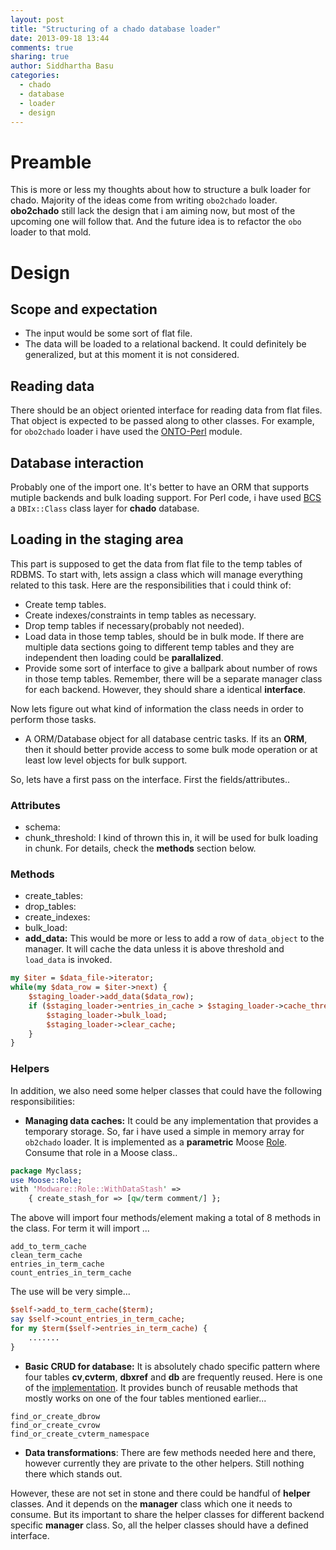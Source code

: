 ```yaml
---
layout: post
title: "Structuring of a chado database loader"
date: 2013-09-18 13:44
comments: true
sharing: true
author: Siddhartha Basu
categories: 
  - chado
  - database
  - loader
  - design
---
```


# Preamble
This is more or less my thoughts about how to structure a bulk loader for chado. 
Majority of the ideas come from writing ```obo2chado``` loader. __obo2chado__ still lack the design that 
i am aiming now, but most of the upcoming one will follow that. And the future idea is to refactor the ```obo``` loader to that mold.

# Design
## Scope and expectation
* The input would be some sort of flat file.
* The data will be loaded to a relational backend. It could definitely be generalized, but at this moment it is not considered.

## Reading data 
There should be an object oriented interface for reading data from flat files. That object is expected to be passed 
along to other classes. For example, for ```obo2chado``` loader i have used the [ONTO-Perl](https://metacpan.org/release/ONTO-PERL) module.

## Database interaction
Probably one of the import one. It's better to have an ORM that supports mutiple backends and bulk loading support. For Perl 
code, i have used [BCS](https://metacpan.org/module/Bio::Chado::Schema) a ```DBIx::Class``` class layer for __chado__ database.

## Loading in the staging area
This part is supposed to get the data from flat file to the temp tables of RDBMS. To start with, lets assign a class which 
will manage everything related to this task. Here are the responsibilities that i could think of:

* Create temp tables.
* Create indexes/constraints in temp tables as necessary.
* Drop temp tables if necessary(probably not needed).
* Load data in those temp tables, should be in bulk mode. If there are multiple data sections going to different 
temp tables and they are independent then loading could be __parallalized__.
* Provide some sort of interface to give a ballpark about number of rows in those temp tables.
Remember, there will be a separate manager class for each backend. However, they should share a identical __interface__.

<!-- more -->


Now lets figure out what kind of information the class needs in order to perform those tasks.

* A ORM/Database object for all database centric tasks. If its an __ORM__, then it should better provide access to 
some bulk mode operation or at least low level objects for bulk support.

So, lets have a first pass on the interface. First the fields/attributes..

### Attributes
* schema: 
* chunk_threshold: I kind of thrown this in, it will be used for bulk loading in chunk. For details, check the __methods__ section below.

### Methods
* create_tables:
* drop_tables:
* create_indexes:
* bulk_load:
* __add_data:__ This would be more or less to add a row of ```data_object``` to the manager. It will cache the data unless 
it is above threshold and ```load_data``` is invoked. 

```perl
my $iter = $data_file->iterator;
while(my $data_row = $iter->next) {
    $staging_loader->add_data($data_row);
    if ($staging_loader->entries_in_cache > $staging_loader->cache_threshold) {
        $staging_loader->bulk_load;
        $staging_loader->clear_cache;
    }
}
```

### Helpers

In addition, we also need some helper classes that could have the following responsibilities:


* __Managing data caches:__ It could be any implementation that provides a temporary storage. So, far i have used a simple in memory array for ```ob2chado``` loader.
It is implemented as a __parametric__ Moose [Role](https://github.com/dictyBase/Modware-Loader/blob/develop/lib/Modware/Role/WithDataStash.pm).
Consume that role in a Moose class..
```perl
package Myclass;
use Moose::Role;
with 'Modware::Role::WithDataStash' =>
    { create_stash_for => [qw/term comment/] };
```
The above will import four methods/element making a total of 8 methods in the class.
For term it will import ...
```
add_to_term_cache
clean_term_cache
entries_in_term_cache
count_entries_in_term_cache
```
The use will be very simple...
```perl
$self->add_to_term_cache($term);
say $self->count_entries_in_term_cache;
for my $term($self->entries_in_term_cache) {
    .......
}
```

* __Basic CRUD for database:__ It is absolutely chado specific pattern where four tables __cv__,__cvterm__, __dbxref__ and __db__
are frequently reused. Here is one of the [implementation](https://github.com/dictyBase/Modware-Loader/blob/develop/lib/Modware/Loader/Role/Ontology/WithHelper.pm).
It provides bunch of reusable methods that  mostly works on one of the four tables
mentioned earlier... 
```
find_or_create_dbrow
find_or_create_cvrow
find_or_create_cvterm_namespace
```


* __Data transformations__: There are few methods needed here and there, however currently
  they are private to the other helpers. Still nothing there which stands out.

However, these are not set in stone and there could be handful of __helper__ classes. And it depends on the __manager__ 
class which one it needs to consume. But its important to share the helper classes for different backend 
specific __manager__ class. So, all the helper classes should have a defined interface.
